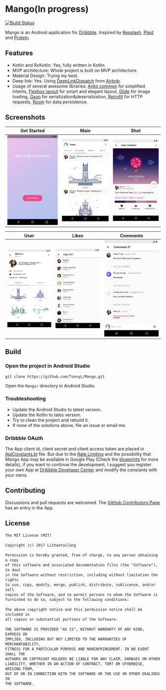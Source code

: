 # Mango(In progress)
[![Build Status](https://travis-ci.org/TonnyL/Mango.svg?branch=master)](https://travis-ci.org/TonnyL/Mango)

Mango is an Android application for [Dribbble](https://dribbble.com/). Inspired by [Resplash](https://github.com/b-lam/Resplash), [Plaid](https://github.com/nickbutcher/plaid) and  [Protein](https://github.com/gejiaheng/Protein).

## Features
+ Kotlin and RxKotlin: Yes, fully written in Kotlin.
+ MVP architecture: Whole project is built on MVP architecture.
+ Material Design: Trying my best.
+ Deep link: Yes. Using [DeepLinkDispatch](https://github.com/airbnb/DeepLinkDispatch) from [Airbnb](https://github.com/airbnb).
+ Usage of several awesome libraries: [Anko common](https://github.com/Kotlin/anko) for simplified intents, [Flexbox layout](https://github.com/google/flexbox-layout)  for smart and elegant layout, [Glide](https://github.com/bumptech/glide) for image loading, [Gson](https://github.com/google/gson) for serialization&deserialization, [Retrofit](https://github.com/square/retrofit) for HTTP requests, [Room](https://developer.android.com/topic/libraries/architecture/room.html) for data persistence.

## Screenshots

| Get Started     | Main     | Shot     |
| :-------------: | :-------------: | :-------------: |
| ![Get-Started](./art/Get-Started.png) | ![Shot](./art/Main.png) | ![User](./art/Shot.png) |

| User     | Likes     | Comments     |
| :-------------: | :-------------: | :-------------: |
| ![User](./art/User.png) | ![Likes](./art/Likes.png) | ![Comments](./art/Comments.png) |

## Build
### Open the project in Android Studio
```
git clone https://github.com/TonnyL/Mango.git
```

Open the `Mango/` directory in Android Studio.

### Troubleshooting
+ Update the Android Studio to latest version.
+ Update the Kotlin to lates version.
+ Try to clean the project and rebuild it.
+ If none of the solutions above, file an issue or email me.

### Dribbble OAuth
The App client id, client secret and client access token are placed in [ApiConstants.kt](./app/src/main/java/io/github/tonnyl/mango/retrofit/ApiConstants.kt) file. But due to the [Rate Limiting](http://developer.dribbble.com/v1/#rate-limiting) and the possibility that Mango App may be available in Google Play (Check the [blueprints](https://github.com/TonnyL/Mango/wiki/Blueprints) for more details), if you want to continue the development, I suggest you register your own App at [Dribbble Developer Center](https://dribbble.com/account/applications/new) and modify the constants with your owns.

## Contributing
Discussions and pull requests are welcomed. The [GitHub Contributors Page](https://github.com/TonnyL/Mango/graphs/contributors) has an entry in the App.

## License
```
The MIT License (MIT)

Copyright (c) 2017 Lizhaotailang

Permission is hereby granted, free of charge, to any person obtaining a copy
of this software and associated documentation files (the "Software"), to deal
in the Software without restriction, including without limitation the rights
to use, copy, modify, merge, publish, distribute, sublicense, and/or sell
copies of the Software, and to permit persons to whom the Software is
furnished to do so, subject to the following conditions:

The above copyright notice and this permission notice shall be included in
all copies or substantial portions of the Software.

THE SOFTWARE IS PROVIDED "AS IS", WITHOUT WARRANTY OF ANY KIND, EXPRESS OR
IMPLIED, INCLUDING BUT NOT LIMITED TO THE WARRANTIES OF MERCHANTABILITY,
FITNESS FOR A PARTICULAR PURPOSE AND NONINFRINGEMENT. IN NO EVENT SHALL THE
AUTHORS OR COPYRIGHT HOLDERS BE LIABLE FOR ANY CLAIM, DAMAGES OR OTHER
LIABILITY, WHETHER IN AN ACTION OF CONTRACT, TORT OR OTHERWISE, ARISING FROM,
OUT OF OR IN CONNECTION WITH THE SOFTWARE OR THE USE OR OTHER DEALINGS IN
THE SOFTWARE.
```
